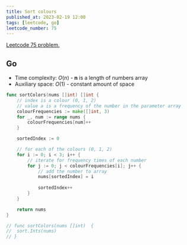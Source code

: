 ```yaml
---
title: Sort colours
published_at: 2023-02-19 12:00
tags: [leetcode, go]
leetcode_number: 75
---
```


[Leetcode 75 problem.](https://leetcode.com/problems/sort-colors/)

## Go

- Time complexity: $O(n)$ - **n** is a length of numbers array
- Auxiliary space: $O(1)$ - constant amount of space

```go
func sortColors(nums []int) []int {
    // index is a colour (0, 1, 2)
    // value a is a frequency of the number in the parameter array
    colourFrequencies := make([]int, 3)
    for _, num := range nums {
        colourFrequencies[num]++
    }

	sortedIndex := 0

    // for each of the colours (0, 1, 2)
    for i := 0; i < 3; i++ {
        // iterate for frequency times of each number
		for j := 0; j < colourFrequencies[i]; j++ {
            // add the number to array
			nums[sortedIndex] = i
            
			sortedIndex++
		}
	}

    return nums
}

// func sortColors(nums []int)  {
// 	sort.Ints(nums)
// }
```
